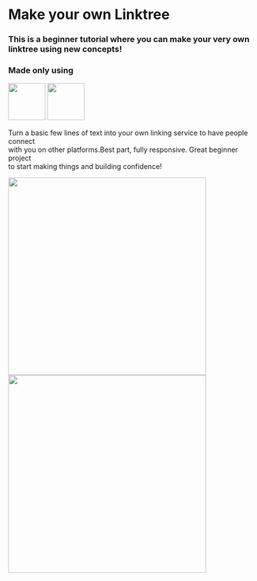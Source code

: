 # Make your own Linktree

###  This is a beginner tutorial where you can make your very own <br /> linktree using new concepts!

### Made only using
<p float="left">
 <img style="height:75px" src="https://cdn.jsdelivr.net/gh/devicons/devicon/icons/html5/html5-plain-wordmark.svg" />
 <img style="height:75px" src="https://cdn.jsdelivr.net/gh/devicons/devicon/icons/css3/css3-plain-wordmark.svg" />
</p>

<p>Turn a basic few lines of text into your own linking service to have people connect <br /> with you on other platforms.Best part, fully responsive. Great beginner project <br /> to start making things and building confidence!</p>

<p float="left">
<img src=https://user-images.githubusercontent.com/39189903/147434818-046ce33b-87d3-4567-b8d0-1e1bd131c285.png height="400">       
<img src=https://user-images.githubusercontent.com/39189903/147434842-e8e9e0f4-994c-4d59-bd8d-c3cdc426dd5c.png height="400">
</p>
